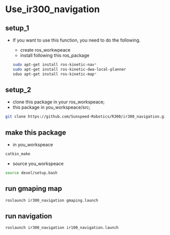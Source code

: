 # Use_ir300_navigation

## setup_1

+ If you want to use this function, you need to do the following.
  + create ros_workwpeace
  + install following this ros_package
  
  ```bash
  sudo apt-get install ros-kinetic-nav*
  sudo apt-get install ros-kinetic-dwa-local-planner
  sduo apt-get install ros-kinetic-map*
  ```
  
## setup_2

+ clone this package in your ros_workspeace;
+ this package in you_workspeace/src;

```bash
git clone https://github.com/Sunspeed-Robotics/R300/ir300_navigation.git
```

## make this package

+ in you_workspeace

```bash
catkin_make
```

+ source you_workspeace

```bash
source devel/setup.bash
```

## run gmaping map

```bash
roslaunch ir300_navigation gmaping.launch
```

## run navigation

```bash
roslaunch ir300_navigation ir100_navigation.launch
```
